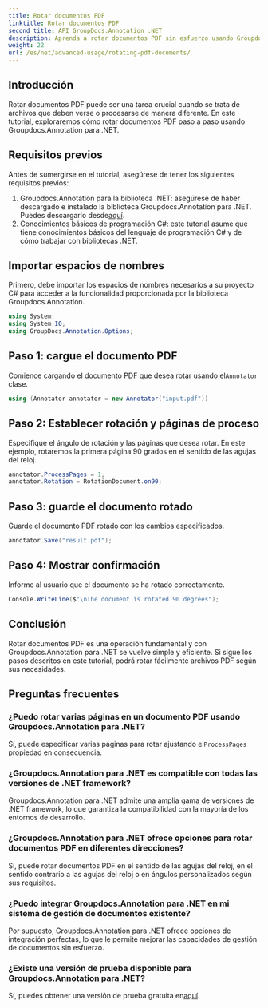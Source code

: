 ```yaml
---
title: Rotar documentos PDF
linktitle: Rotar documentos PDF
second_title: API GroupDocs.Annotation .NET
description: Aprenda a rotar documentos PDF sin esfuerzo usando Groupdocs.Annotation para .NET. Mejorar la eficiencia de la gestión documental.
weight: 22
url: /es/net/advanced-usage/rotating-pdf-documents/
---
```

## Introducción
Rotar documentos PDF puede ser una tarea crucial cuando se trata de archivos que deben verse o procesarse de manera diferente. En este tutorial, exploraremos cómo rotar documentos PDF paso a paso usando Groupdocs.Annotation para .NET.
## Requisitos previos
Antes de sumergirse en el tutorial, asegúrese de tener los siguientes requisitos previos:
1.  Groupdocs.Annotation para la biblioteca .NET: asegúrese de haber descargado e instalado la biblioteca Groupdocs.Annotation para .NET. Puedes descargarlo desde[aquí](https://releases.groupdocs.com/annotation/net/).
2. Conocimientos básicos de programación C#: este tutorial asume que tiene conocimientos básicos del lenguaje de programación C# y de cómo trabajar con bibliotecas .NET.

## Importar espacios de nombres
Primero, debe importar los espacios de nombres necesarios a su proyecto C# para acceder a la funcionalidad proporcionada por la biblioteca Groupdocs.Annotation.
```csharp
using System;
using System.IO;
using GroupDocs.Annotation.Options;
```
## Paso 1: cargue el documento PDF
 Comience cargando el documento PDF que desea rotar usando el`Annotator` clase.
```csharp
using (Annotator annotator = new Annotator("input.pdf"))
```
## Paso 2: Establecer rotación y páginas de proceso
Especifique el ángulo de rotación y las páginas que desea rotar. En este ejemplo, rotaremos la primera página 90 grados en el sentido de las agujas del reloj.
```csharp
annotator.ProcessPages = 1;
annotator.Rotation = RotationDocument.on90;
```
## Paso 3: guarde el documento rotado
Guarde el documento PDF rotado con los cambios especificados.
```csharp
annotator.Save("result.pdf");
```
## Paso 4: Mostrar confirmación
Informe al usuario que el documento se ha rotado correctamente.
```csharp
Console.WriteLine($"\nThe document is rotated 90 degrees");
```

## Conclusión
Rotar documentos PDF es una operación fundamental y con Groupdocs.Annotation para .NET se vuelve simple y eficiente. Si sigue los pasos descritos en este tutorial, podrá rotar fácilmente archivos PDF según sus necesidades.
## Preguntas frecuentes
### ¿Puedo rotar varias páginas en un documento PDF usando Groupdocs.Annotation para .NET?
 Sí, puede especificar varias páginas para rotar ajustando el`ProcessPages` propiedad en consecuencia.
### ¿Groupdocs.Annotation para .NET es compatible con todas las versiones de .NET framework?
Groupdocs.Annotation para .NET admite una amplia gama de versiones de .NET framework, lo que garantiza la compatibilidad con la mayoría de los entornos de desarrollo.
### ¿Groupdocs.Annotation para .NET ofrece opciones para rotar documentos PDF en diferentes direcciones?
Sí, puede rotar documentos PDF en el sentido de las agujas del reloj, en el sentido contrario a las agujas del reloj o en ángulos personalizados según sus requisitos.
### ¿Puedo integrar Groupdocs.Annotation para .NET en mi sistema de gestión de documentos existente?
Por supuesto, Groupdocs.Annotation para .NET ofrece opciones de integración perfectas, lo que le permite mejorar las capacidades de gestión de documentos sin esfuerzo.
### ¿Existe una versión de prueba disponible para Groupdocs.Annotation para .NET?
 Sí, puedes obtener una versión de prueba gratuita en[aquí](https://releases.groupdocs.com/).